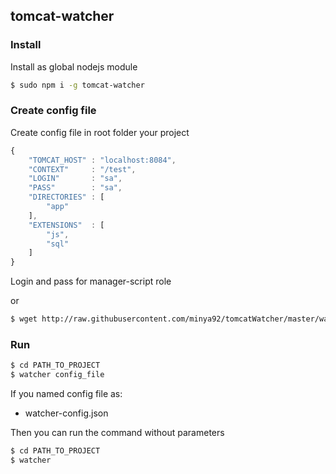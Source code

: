 ## tomcat-watcher

### Install

Install as global nodejs module

```bash
$ sudo npm i -g tomcat-watcher
```
### Create config file

Create config file in root folder your project 

```javascript
{
    "TOMCAT_HOST" : "localhost:8084",
    "CONTEXT"     : "/test",
    "LOGIN"       : "sa",
    "PASS"        : "sa",
    "DIRECTORIES" : [
        "app"
    ],
    "EXTENSIONS"  : [
        "js",
        "sql"
    ]
}
```
Login and pass for manager-script role

or

```bash
$ wget http://raw.githubusercontent.com/minya92/tomcatWatcher/master/watcher-config.json
```

### Run

```bash
$ cd PATH_TO_PROJECT
$ watcher config_file
```
If you named config file as:

* watcher-config.json

Then you can run the command without parameters

```bash
$ cd PATH_TO_PROJECT
$ watcher
```
